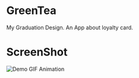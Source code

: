 # GreenTea
My Graduation Design. An App about loyalty card.


# ScreenShot
![Demo GIF Animation](https://raw.githubusercontent.com/luckymore0520/GreenTea/master/screen.gif "Demo GIF Animation")

